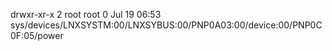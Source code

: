drwxr-xr-x 2 root root 0 Jul 19 06:53 sys/devices/LNXSYSTM:00/LNXSYBUS:00/PNP0A03:00/device:00/PNP0C0F:05/power
